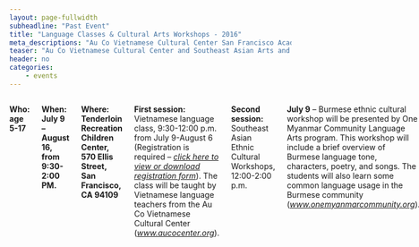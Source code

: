 ```yaml
---
layout: page-fullwidth
subheadline: "Past Event"
title: "Language Classes & Cultural Arts Workshops - 2016"
meta_descriptions: "Au Co Vietnamese Cultural Center San Francisco Academic Excellence Awards"
teaser: "Au Co Vietnamese Cultural Center and Southeast Asian Arts and Culture Coalitions is hosting the Five FREE Saturday Vietnamese language classes and South East Asian Summer Cultural Arts Workshops from July 9-August 16. Programs include Burmese, Cambodian, Laos, Thai, and Vietnamese. Open to the public."
header: no
categories:
    - events
---
```

<!--more-->
<div class="small-12 columns" style="padding: 0px; border-bottom: none;" markdown="1">

<strong> Who: age 5-17</strong>

<strong>When: July 9 – August 16, from 9:30-2:00 PM.</strong>

<strong>Where: Tenderloin Recreation Children Center, 570 Ellis Street, San Francisco, CA 94109</strong>

<strong>First session:</strong> Vietnamese language class, 9:30-12:00 p.m. from July 9-August 6 (Registration is required – <a href="http://aucocenter.org/files/2016/summer-program/Summer Program at Rec. Center - Registration Form 2016 English only.pdf" target="_blank" download="Language Classes and Cultural Arts Workshops 2016 Registration Form.pdf"><em>click <u>here</u> to view or download registration form</em></a>). The class will be taught by Vietnamese language teachers from the Au Co Vietnamese Cultural Center (<a href="http://www.aucocenter.org" target="_blank"><em>www.aucocenter.org</em></a>).

<strong>Second session:</strong> Southeast Asian Ethnic Cultural Workshops, 12:00-2:00 p.m.

<strong>July 9</strong> – Burmese ethnic cultural workshop will be presented by One Myanmar Community Language Arts program. This workshop will include a brief overview of Burmese language tone, characters, poetry, and songs. The students will also learn some common language usage in the Burmese community (<a href="http://www.onemyanmarcommunity.org" target="_blank"><em>www.onemyanmarcommunity.org</em></a>).

<strong>July 16</strong> – Cambodian ethnic cultural workshop will be presented by Master Charya Burt. The workshop will include a brief overview of Cambodian classical dance with a demonstration of characteristic gestures and movements and their respective meanings. The students will also learn some of the basic exercises, hand gestures and movements (<a href="http://www.charyaburt.com" target="_blank"><em>www.charyaburt.com</em></a>).

<strong>July 23</strong> – Thai ethnic cultural workshop will be presented by Thai community artist. The workshop will include a brief overview about Thai ethnic food and taste. The student will also learn how to make Thai green papaya salad “Som Tam”.

<strong>July 30</strong> – Laotian ethnic cultural workshop will be presented by Lao Seri Association. The workshop will include the Lao traditional arts and craft demonstration. The student will also learn how to make Laos Baci. Baci (also spelled basi) is specific ceremony in Laos which has been practiced for hundreds of years.

<strong>August 6</strong> – Vietnamese ethnic cultural workshop will be presented by Su Viet Zithers Ensemble from Au Co Vietnamese Cultural Center. The workshop will include the overview of the Vietnamese dan-tranh “16 string zither” and dan bau “monochord”, the most common Vietnamese traditional musical instruments. The students will also learn how to play Vietnamese traditional percussions along with the folk songs and music (<a href="http://www.aucocenter.org" target="_blank"><em>www.aucocenter.org</em></a>).

<span style="color: #C70216; font-weight: bold;">Vietnamese Language & Culture Program Registration Form: </span> <a href="http://aucocenter.org/files/2016/summer-program/Summer Program at Rec. Center - Registration Form 2016 English only.pdf" target="_blank" download="Language Classes and Cultural Arts Workshops 2016 Registration Form.pdf"><em>click <u>here</u> to view or download</em></a><br />

<img width="100%" style="border: 1px solid #cccccc" src="http://aucocenter.org//files/2016/summer-program/Au Co Summer Program Flyer_2016(Viet ).jpg"><br />
<img width="100%" style="border: 1px solid #cccccc" src="http://aucocenter.org//files/2016/summer-program/[Revised] Au Co Summer Program Flyer_English 2016-1.jpg">

{% include next-previous-post-in-category %}

</div>
